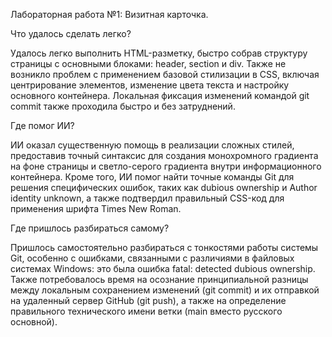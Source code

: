 Лабораторная работа №1: Визитная карточка.

Что удалось сделать легко? 

Удалось легко выполнить HTML-разметку, быстро собрав структуру страницы с основными блоками: header, section и div.
Также не возникло проблем с применением базовой стилизации в CSS, включая центрирование элементов, изменение цвета текста и настройку основного контейнера.
Локальная фиксация изменений командой git commit также проходила быстро и без затруднений.

Где помог ИИ?

ИИ оказал существенную помощь в реализации сложных стилей, предоставив точный синтаксис для создания монохромного градиента на фоне страницы и светло-серого градиента внутри информационного контейнера. 
Кроме того, ИИ помог найти точные команды Git для решения специфических ошибок, таких как dubious ownership и Author identity unknown, а также подтвердил правильный CSS-код для применения шрифта Times New Roman.

Где пришлось разбираться самому?

Пришлось самостоятельно разбираться с тонкостями работы системы Git, особенно с ошибками, связанными с различиями в файловых системах Windows: это была ошибка fatal: detected dubious ownership.
Также потребовалось время на осознание принципиальной разницы между локальным сохранением изменений (git commit) и их отправкой на удаленный сервер GitHub (git push), а также на определение правильного технического имени ветки (main вместо русского основной).


